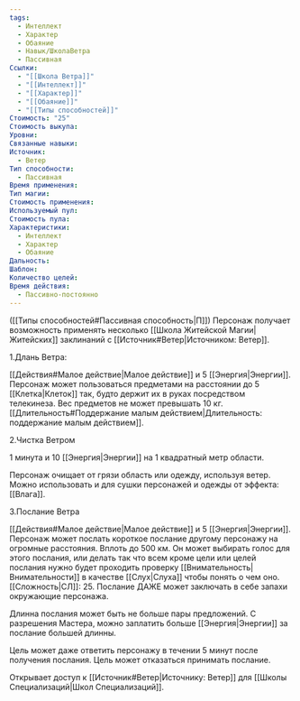 ```yaml
---
tags:
  - Интеллект
  - Характер
  - Обаяние
  - Навык/ШколаВетра
  - Пассивная
Ссылки:
  - "[[Школа Ветра]]"
  - "[[Интеллект]]"
  - "[[Характер]]"
  - "[[Обаяние]]"
  - "[[Типы способностей]]"
Стоимость: "25"
Стоимость выкупа: 
Уровни: 
Связанные навыки: 
Источник:
  - Ветер
Тип способности:
  - Пассивная
Время применения: 
Тип магии: 
Стоимость применения: 
Используемый пул: 
Стоимость пула: 
Характеристики:
  - Интеллект
  - Характер
  - Обаяние
Дальность: 
Шаблон: 
Количество целей: 
Время действия:
  - Пассивно-постоянно
---
```

([[Типы способностей#Пассивная способность|П]]) Персонаж получает возможность применять несколько [[Школа Житейской Магии|Житейских]] заклинаний с [[Источник#Ветер|Источником: Ветер]].

1.Длань Ветра: 

[[Действия#Малое действие|Малое действие]] и 5 [[Энергия|Энергии]]. Персонаж может пользоваться предметами на расстоянии до 5 [[Клетка|Клеток]] так, будто держит их в руках посредством телекинеза. Вес предметов не может превышать 10 кг.
[[Длительность#Поддержание малым действием|Длительность: поддержание малым действием]].

2.Чистка Ветром

1 минута и 10 [[Энергия|Энергии]] на 1 квадратный метр области. 

Персонаж очищает от грязи область или одежду, используя ветер. Можно использовать и для сушки персонажей и одежды от эффекта: [[Влага]]. 

3.Послание Ветра

[[Действия#Малое действие|Малое действие]] и 5 [[Энергия|Энергии]]. Персонаж может послать короткое послание другому персонажу на огромные расстояния. Вплоть до 500 км. Он может выбирать голос для этого послания, или делать так что всем кроме цели или целей послания нужно будет проходить проверку [[Внимательность|Внимательности]] в качестве [[Слух|Слуха]] чтобы понять о чем оно. [[Сложность|СЛ]]: 25. Послание ДАЖЕ может заключать в себе запахи окружающие персонажа. 

Длинна послания может быть не больше пары предложений. С разрешения Мастера, можно заплатить больше [[Энергия|Энергии]] за послание большей длинны. 

Цель может даже ответить персонажу в течении 5 минут после получения послания. Цель может отказаться принимать послание.

Открывает доступ к [[Источник#Ветер|Источнику: Ветер]] для [[Школы Специализаций|Школ Специализаций]]. 

